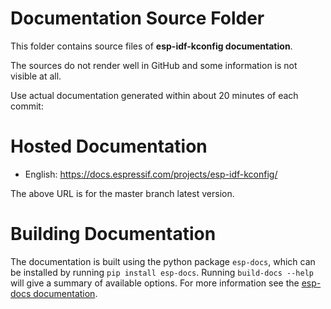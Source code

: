 # Documentation Source Folder

This folder contains source files of **esp-idf-kconfig documentation**.

The sources do not render well in GitHub and some information is not visible at all.

Use actual documentation generated within about 20 minutes of each commit:

# Hosted Documentation

* English: https://docs.espressif.com/projects/esp-idf-kconfig/

The above URL is for the master branch latest version.

# Building Documentation

The documentation is built using the python package `esp-docs`, which can be installed by running `pip install esp-docs`. Running `build-docs --help` will give a summary of available options. For more information see the [esp-docs documentation](https://github.com/espressif/esp-docs/blob/master/README.md).
